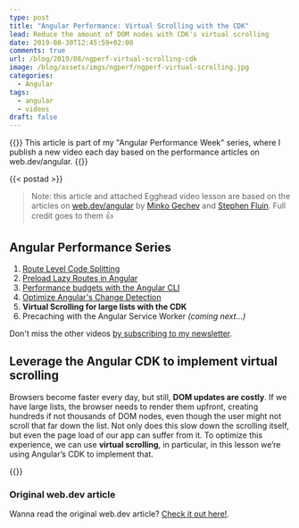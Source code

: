 ```yaml
---
type: post
title: "Angular Performance: Virtual Scrolling with the CDK"
lead: Reduce the amount of DOM nodes with CDK's virtual scrolling
date: 2019-08-30T12:45:59+02:00
comments: true
url: /blog/2019/08/ngperf-virtual-scrolling-cdk
image: /blog/assets/imgs/ngperf/ngperf-virtual-scrolling.jpg
categories:
  - Angular
tags:
  - angular
  - videos
draft: false
---
```


{{<intro>}}
  This article is part of my "Angular Performance Week" series, where I publish a new video each day based on the performance articles on web.dev/angular.
{{</intro>}}
<!--more-->

{{< postad >}}

> Note: this article and attached Egghead video lesson are based on the articles on [web.dev/angular](https://web.dev/angular) by [Minko Gechev](https://twitter.com/mgechev) and [Stephen Fluin](https://twitter.com/stephenfluin). Full credit goes to them :thumbsup:

## Angular Performance Series

1. [Route Level Code Splitting](/blog/2019/08/ngperf-route-level-code-splitting/)
1. [Preload Lazy Routes in Angular](/blog/2019/08/ngperf-preloading-lazy-routes)
1. [Performance budgets with the Angular CLI](/blog/2019/08/ngperf-setting-performance-budgets)
1. [Optimize Angular's Change Detection](/blog/2019/08/ngperf-optimize-change-detection)
1. **Virtual Scrolling for large lists with the CDK**
1. Precaching with the Angular Service Worker _(coming next...)_

Don't miss the other videos [by subscribing to my newsletter](/newsletter).

## Leverage the Angular CDK to implement virtual scrolling

Browsers become faster every day, but still, **DOM updates are costly**. If we have large lists, the browser needs to render them upfront, creating hundreds if not thousands of DOM nodes, even though the user might not scroll that far down the list. Not only does this slow down the scrolling itself, but even the page load of our app can suffer from it. To optimize this experience, we can use **virtual scrolling**, in particular, in this lesson we’re using Angular’s CDK to implement that.

{{<egghead-lesson uid="lessons/egghead-apply-virtual-scrolling-to-large-lists-with-the-angular-cdk" >}}

### Original web.dev article

Wanna read the original web.dev article? [Check it out here!](https://web.dev/virtualize-lists-with-angular-cdk/).
